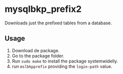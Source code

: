 # mysqlbkp_prefix2

Downloads just the prefixed tables from a database.

## Usage

1. Download de package.
2. Go to the package folder.
3. Run `sudo make` to install the package systemwidelly.
4. run `mslbkpprefix` providing the `login-path` value.

